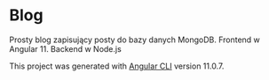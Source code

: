 # Blog
Prosty blog zapisujący posty do bazy danych MongoDB. Frontend w Angular 11. Backend w Node.js 

This project was generated with [Angular CLI](https://github.com/angular/angular-cli) version 11.0.7.

